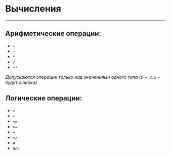 # Вычисления

---

## Арифметические операции:

 + `+`
 + `-`
 + `*`
 + `/`
 + `**`

*Допускаются операции только над значениями одного типа (`5 + 2.5` - будет ошибка)*

## Логические операции:

 + `>`
 + `<`
 + `<=`
 + `>=`
 + `=`
 + `<>`
 + `и`
 + `или`
